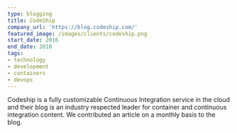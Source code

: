 ```yaml
---
type: blogging
title: CodeShip
company_url: 'https://blog.codeship.com/'
featured_image: /images/clients/codeship.png
start_date: 2016
end_date: 2018
tags:
- technology
- development
- containers
- devops
---
```


Codeship is a fully customizable Continuous Integration service in the cloud and their blog is an industry respected leader for container and continuous integration content. We contributed an article on a monthly basis to the blog.
